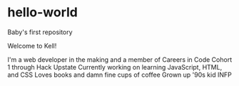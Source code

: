 # hello-world
Baby's first repository

Welcome to Kell!

I'm a web developer in the making and a member of Careers in Code Cohort 1 through Hack Upstate
Currently working on learning JavaScript, HTML, and CSS
Loves books and damn fine cups of coffee
Grown up '90s kid
INFP
